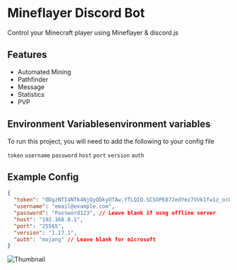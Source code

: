 
# Mineflayer Discord Bot

Control your Minecraft player using Mineflayer & discord.js




## Features

- Automated Mining
- Pathfinder
- Message
- Statistics
- PVP




## Environment Variablesenvironment variables

To run this project, you will need to add the following to your config file

`token`
`username`
`password`
`host`
`port`
`version`
`auth`



## Example Config

```json
{
  "token": "ODgzNTI4NTk4NjQyODkyOTAw.YTLQIQ.SCSOPE87JedYez7VVk1fw1z_ocU",
  "username": "email@example.com",
  "password": "Password123", // Leave blank if usng offline server
  "host": "​192.168.0.1",
  "port": "25565",
  "version": "1.17.1",
  "auth": "mojang" // Leave blank for microsoft
}
```

![Thumbnail](https://imgur.com/Jg5oTky.png)

